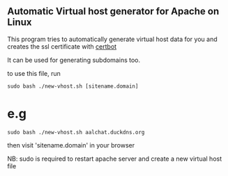 ## Automatic Virtual host generator for Apache on Linux

This program tries to automatically generate virtual host data for you and creates the ssl certificate with [certbot](https://certbot.eff.org/)


It can be used for generating subdomains too.

to use this file, run 

```shell
sudo bash ./new-vhost.sh [sitename.domain]
```

# e.g

```shell
sudo bash ./new-vhost.sh aalchat.duckdns.org
```

then visit 'sitename.domain' in your browser



NB:
sudo is required to restart apache server
and create a new virtual host file